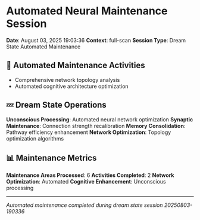 # Automated Neural Maintenance Session

**Date**: August 03, 2025 19:03:36
**Context**: full-scan
**Session Type**: Dream State Automated Maintenance

## 🔧 Automated Maintenance Activities

- Comprehensive network topology analysis
 - Automated cognitive architecture optimization


## 💤 Dream State Operations

**Unconscious Processing**: Automated neural network optimization
**Synaptic Maintenance**: Connection strength recalibration
**Memory Consolidation**: Pathway efficiency enhancement
**Network Optimization**: Topology optimization algorithms

## 📊 Maintenance Metrics

**Maintenance Areas Processed**: 6
**Activities Completed**: 2
**Network Optimization**: Automated
**Cognitive Enhancement**: Unconscious processing

---

*Automated maintenance completed during dream state session 20250803-190336*
